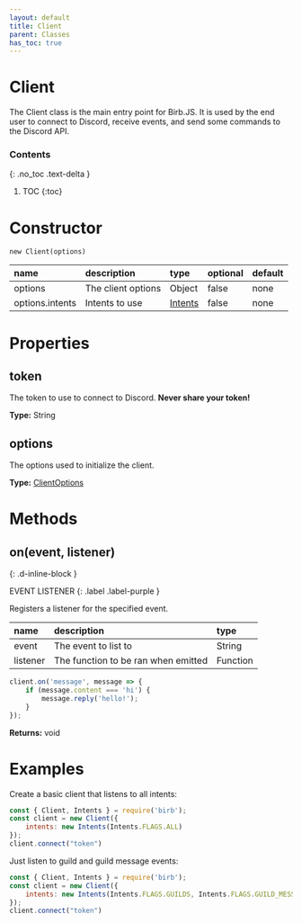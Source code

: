 ```yaml
---
layout: default
title: Client
parent: Classes
has_toc: true
---
```


# Client
The Client class is the main entry point for Birb.JS. It is used by the end user to connect to Discord, receive events, and send some commands to the Discord API.

### Contents
{: .no_toc .text-delta }

1. TOC
{:toc}

# Constructor
`new Client(options)`

| name                   | description           | type                             | optional | default     |
|:-----------------------|:----------------------|:---------------------------------|:---------|:------------|
| options                | The client options    | Object                           | false    | none        |
| options.intents        | Intents to use        | [Intents](/classes/Intents)      | false    | none        |

# Properties

## token
The token to use to connect to Discord. **Never share your token!**

**Type:** String

## options
The options used to initialize the client.

**Type:** [ClientOptions](/classes/ClientOptions)

# Methods

## on(event, listener)
{: .d-inline-block }

EVENT LISTENER
{: .label .label-purple }

Registers a listener for the specified event.

| name                        | description                           | type                    |
|:----------------------------|:--------------------------------------|:------------------------|
| event                       | The event to list to                  | String                  |
| listener                    | The function to be ran when emitted   | Function                |

```js
client.on('message', message => {
    if (message.content === 'hi') {
        message.reply('hello!');
    }
});
```

**Returns:** void

# Examples
Create a basic client that listens to all intents:
```js
const { Client, Intents } = require('birb');
const client = new Client({
    intents: new Intents(Intents.FLAGS.ALL)
});
client.connect("token")
```
Just listen to guild and guild message events:
```js
const { Client, Intents } = require('birb');
const client = new Client({
    intents: new Intents(Intents.FLAGS.GUILDS, Intents.FLAGS.GUILD_MESSAGES)
});
client.connect("token")
```
